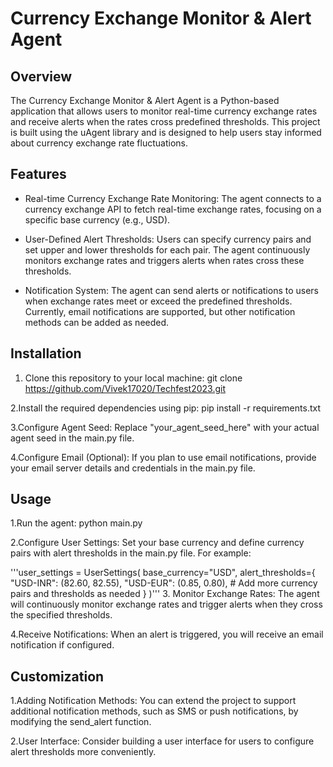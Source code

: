 # Currency Exchange Monitor & Alert Agent

## Overview

The Currency Exchange Monitor & Alert Agent is a Python-based application that allows users to monitor real-time currency exchange rates and receive alerts when the rates cross predefined thresholds. This project is built using the uAgent library and is designed to help users stay informed about currency exchange rate fluctuations.

## Features

- Real-time Currency Exchange Rate Monitoring: The agent connects to a currency exchange API to fetch real-time exchange rates, focusing on a specific base currency (e.g., USD).

- User-Defined Alert Thresholds: Users can specify currency pairs and set upper and lower thresholds for each pair. The agent continuously monitors exchange rates and triggers alerts when rates cross these thresholds.

- Notification System: The agent can send alerts or notifications to users when exchange rates meet or exceed the predefined thresholds. Currently, email notifications are supported, but other notification methods can be added as needed.

## Installation

1. Clone this repository to your local machine: git clone https://github.com/Vivek17020/Techfest2023.git

2.Install the required dependencies using pip:
pip install -r requirements.txt

3.Configure Agent Seed: Replace "your_agent_seed_here" with your actual agent seed in the main.py file.

4.Configure Email (Optional): If you plan to use email notifications, provide your email server details and credentials in the main.py file.

## Usage

1.Run the agent:
python main.py

2.Configure User Settings: Set your base currency and define currency pairs with alert thresholds in the main.py file. For example:

'''user_settings = UserSettings(
    base_currency="USD",
    alert_thresholds={
        "USD-INR": (82.60, 82.55),
        "USD-EUR": (0.85, 0.80),
        # Add more currency pairs and thresholds as needed
    }
)'''
3. Monitor Exchange Rates: The agent will continuously monitor exchange rates and trigger alerts when they cross the specified thresholds.

4.Receive Notifications: When an alert is triggered, you will receive an email notification if configured.

## Customization
1.Adding Notification Methods: You can extend the project to support additional notification methods, such as SMS or push notifications, by modifying the send_alert function.

2.User Interface: Consider building a user interface for users to configure alert thresholds more conveniently.
